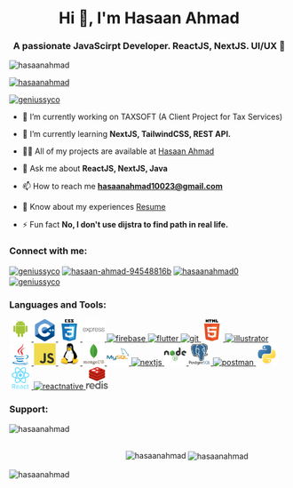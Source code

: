 <h1 align="center">Hi 👋, I'm Hasaan Ahmad</h1>
<h3 align="center">A passionate JavaScirpt Developer. ReactJS, NextJS. UI/UX 🚀</h3>

<p align="left"> <img src="https://komarev.com/ghpvc/?username=hasaanahmad&label=Profile%20views&color=0e75b6&style=flat" alt="hasaanahmad" /> </p>

<p align="left"> <a href="https://github.com/ryo-ma/github-profile-trophy"><img src="https://github-profile-trophy.vercel.app/?username=hasaanahmad" alt="hasaanahmad" /></a> </p>

<p align="left"> <a href="https://twitter.com/geniussyco" target="blank"><img src="https://img.shields.io/twitter/follow/geniussyco?logo=twitter&style=for-the-badge" alt="geniussyco" /></a> </p>

- 🔭 I’m currently working on TAXSOFT (A Client Project for Tax Services)

- 🌱 I’m currently learning **NextJS, TailwindCSS, REST API.**

- 👨‍💻 All of my projects are available at [Hasaan Ahmad](https://hasaanahmad.vercel.app)

- 💬 Ask me about **ReactJS, NextJS, Java**

- 📫 How to reach me **hasaanahmad10023@gmail.com**

- 📄 Know about my experiences [Resume](https://www.linkedin.com/ambry/?x-li-ambry-ep=AQKovCKiO5zYcAAAAYnlbesGKdQOACgLpXN1WPQCwNYdW_G_eMMn9PWoXPi2rQYjvQViFNu7UgIRbjCD6fUI2BD-B2YCzwcC2ZhyXsgUcwSULj9uPmPVlNcnua7yMNNXFLjVbYmuPOgX6C_pLBIKd_SpXk7e7ao-_QYUfNya-LMxCDhyQUyqV-fZ2t7MB5Nw_Hlt97Zb2dwzGsgcOcQ9LFBeC3eR8y4C9T8QsV7nomZPec8rLDvkY-zbDpIgBxInwaaAPdOrdy-Y0m8ZYq_NZ2que_ncO-btmjLW68SHKTkCH_wlDOgBFGZZq55nVoK_C1me0lHM4uXeBWoX5Q88L6orSV2jK4RZC0TC4s66LfgDCrZX6G6QWeyNmnyBPlDZnoczztHw8mAfdeU_CCFUX6k8eYxgMe_NSOI5QU755-PYkry-HVPzf-7UPfFOw1e6XwMMrwILzMbx4Zz92521npgn1d93SLogkYoGyUM8Vp23mn_aghC0nawsgNk_bGLe4yJ_C-v43I1dpROvjcZILvCmlpVLdha7adxytdnBw13Fz8HvqwwCLEh3jv0XLvbFvx75)

- ⚡ Fun fact **No, I don't use dijstra to find path in real life.**

<h3 align="left">Connect with me:</h3>
<p align="left">
<a href="https://twitter.com/geniussyco" target="blank"><img align="center" src="https://raw.githubusercontent.com/rahuldkjain/github-profile-readme-generator/master/src/images/icons/Social/twitter.svg" alt="geniussyco" height="30" width="40" /></a>
<a href="https://linkedin.com/in/hasaan-ahmad-94548816b" target="blank"><img align="center" src="https://raw.githubusercontent.com/rahuldkjain/github-profile-readme-generator/master/src/images/icons/Social/linked-in-alt.svg" alt="hasaan-ahmad-94548816b" height="30" width="40" /></a>
<a href="https://fb.com/hasaanahmad0" target="blank"><img align="center" src="https://raw.githubusercontent.com/rahuldkjain/github-profile-readme-generator/master/src/images/icons/Social/facebook.svg" alt="hasaanahmad0" height="30" width="40" /></a>
<a href="https://instagram.com/geniussyco" target="blank"><img align="center" src="https://raw.githubusercontent.com/rahuldkjain/github-profile-readme-generator/master/src/images/icons/Social/instagram.svg" alt="geniussyco" height="30" width="40" /></a>
</p>

<h3 align="left">Languages and Tools:</h3>
<p align="left"> <a href="https://developer.android.com" target="_blank" rel="noreferrer"> <img src="https://raw.githubusercontent.com/devicons/devicon/master/icons/android/android-original-wordmark.svg" alt="android" width="40" height="40"/> </a> <a href="https://www.w3schools.com/cpp/" target="_blank" rel="noreferrer"> <img src="https://raw.githubusercontent.com/devicons/devicon/master/icons/cplusplus/cplusplus-original.svg" alt="cplusplus" width="40" height="40"/> </a> <a href="https://www.w3schools.com/css/" target="_blank" rel="noreferrer"> <img src="https://raw.githubusercontent.com/devicons/devicon/master/icons/css3/css3-original-wordmark.svg" alt="css3" width="40" height="40"/> </a> <a href="https://expressjs.com" target="_blank" rel="noreferrer"> <img src="https://raw.githubusercontent.com/devicons/devicon/master/icons/express/express-original-wordmark.svg" alt="express" width="40" height="40"/> </a> <a href="https://firebase.google.com/" target="_blank" rel="noreferrer"> <img src="https://www.vectorlogo.zone/logos/firebase/firebase-icon.svg" alt="firebase" width="40" height="40"/> </a> <a href="https://flutter.dev" target="_blank" rel="noreferrer"> <img src="https://www.vectorlogo.zone/logos/flutterio/flutterio-icon.svg" alt="flutter" width="40" height="40"/> </a> <a href="https://git-scm.com/" target="_blank" rel="noreferrer"> <img src="https://www.vectorlogo.zone/logos/git-scm/git-scm-icon.svg" alt="git" width="40" height="40"/> </a> <a href="https://www.w3.org/html/" target="_blank" rel="noreferrer"> <img src="https://raw.githubusercontent.com/devicons/devicon/master/icons/html5/html5-original-wordmark.svg" alt="html5" width="40" height="40"/> </a> <a href="https://www.adobe.com/in/products/illustrator.html" target="_blank" rel="noreferrer"> <img src="https://www.vectorlogo.zone/logos/adobe_illustrator/adobe_illustrator-icon.svg" alt="illustrator" width="40" height="40"/> </a> <a href="https://www.java.com" target="_blank" rel="noreferrer"> <img src="https://raw.githubusercontent.com/devicons/devicon/master/icons/java/java-original.svg" alt="java" width="40" height="40"/> </a> <a href="https://developer.mozilla.org/en-US/docs/Web/JavaScript" target="_blank" rel="noreferrer"> <img src="https://raw.githubusercontent.com/devicons/devicon/master/icons/javascript/javascript-original.svg" alt="javascript" width="40" height="40"/> </a> <a href="https://www.linux.org/" target="_blank" rel="noreferrer"> <img src="https://raw.githubusercontent.com/devicons/devicon/master/icons/linux/linux-original.svg" alt="linux" width="40" height="40"/> </a> <a href="https://www.mongodb.com/" target="_blank" rel="noreferrer"> <img src="https://raw.githubusercontent.com/devicons/devicon/master/icons/mongodb/mongodb-original-wordmark.svg" alt="mongodb" width="40" height="40"/> </a> <a href="https://www.mysql.com/" target="_blank" rel="noreferrer"> <img src="https://raw.githubusercontent.com/devicons/devicon/master/icons/mysql/mysql-original-wordmark.svg" alt="mysql" width="40" height="40"/> </a> <a href="https://nextjs.org/" target="_blank" rel="noreferrer"> <img src="https://cdn.worldvectorlogo.com/logos/nextjs-2.svg" alt="nextjs" width="40" height="40"/> </a> <a href="https://nodejs.org" target="_blank" rel="noreferrer"> <img src="https://raw.githubusercontent.com/devicons/devicon/master/icons/nodejs/nodejs-original-wordmark.svg" alt="nodejs" width="40" height="40"/> </a> <a href="https://www.postgresql.org" target="_blank" rel="noreferrer"> <img src="https://raw.githubusercontent.com/devicons/devicon/master/icons/postgresql/postgresql-original-wordmark.svg" alt="postgresql" width="40" height="40"/> </a> <a href="https://postman.com" target="_blank" rel="noreferrer"> <img src="https://www.vectorlogo.zone/logos/getpostman/getpostman-icon.svg" alt="postman" width="40" height="40"/> </a> <a href="https://www.python.org" target="_blank" rel="noreferrer"> <img src="https://raw.githubusercontent.com/devicons/devicon/master/icons/python/python-original.svg" alt="python" width="40" height="40"/> </a> <a href="https://reactjs.org/" target="_blank" rel="noreferrer"> <img src="https://raw.githubusercontent.com/devicons/devicon/master/icons/react/react-original-wordmark.svg" alt="react" width="40" height="40"/> </a> <a href="https://reactnative.dev/" target="_blank" rel="noreferrer"> <img src="https://reactnative.dev/img/header_logo.svg" alt="reactnative" width="40" height="40"/> </a> <a href="https://redis.io" target="_blank" rel="noreferrer"> <img src="https://raw.githubusercontent.com/devicons/devicon/master/icons/redis/redis-original-wordmark.svg" alt="redis" width="40" height="40"/> </a> </p>

<h3 align="left">Support:</h3>
<p><a href="https://www.buymeacoffee.com/hasaanahmad"> <img align="left" src="https://cdn.buymeacoffee.com/buttons/v2/default-yellow.png" height="50" width="210" alt="hasaanahmad" /></a></p><br><br>

<p><img align="left" src="https://github-readme-stats.vercel.app/api/top-langs?username=hasaanahmad&show_icons=true&locale=en&layout=compact" alt="hasaanahmad" /></p>

<p>&nbsp;<img align="center" src="https://github-readme-stats.vercel.app/api?username=hasaanahmad&show_icons=true&locale=en" alt="hasaanahmad" /></p>

<p><img align="center" src="https://github-readme-streak-stats.herokuapp.com/?user=hasaanahmad&" alt="hasaanahmad" /></p>
